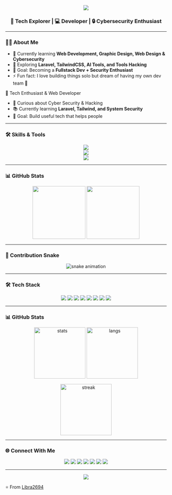 <!-- Banner -->
<p align="center">
  <img src="https://capsule-render.vercel.app/api?type=waving&color=0:ff6ec4,100:7873f5&height=200&section=header&text=Hi%20👋,%20I'm%20Libra!&fontSize=40&fontColor=fff&animation=fadeIn&fontAlignY=35" />
</p>

<h3 align="center">🌟 Tech Explorer | 💻 Developer | 🔒 Cybersecurity Enthusiast</h3>

---

### 👨‍💻 About Me
- 🔭 Currently learning **Web Development, Graphic Design, Web Design & Cybersecurity**  
- 🌱 Exploring **Laravel, TailwindCSS, AI Tools, and Tools Hacking**  
- 🎯 Goal: Becoming a **Fullstack Dev + Security Enthusiast**  
- ⚡ Fun fact: I love building things solo but dream of having my own dev team 🚀  

🌟 Tech Enthusiast & Web Developer  
- 🔐 Curious about Cyber Security & Hacking  
- 📚 Currently learning **Laravel, Tailwind, and System Security**  
- 🎯 Goal: Build useful tech that helps people  

---

### 🛠️ Skills & Tools  
<p align="center">
  <!-- Frameworks -->
  <img src="https://skillicons.dev/icons?i=laravel,tailwind,bootstrap,react" />
  <br>
  <!-- Programming -->
  <img src="https://skillicons.dev/icons?i=php,js,python,html,css" />
  <br>
  <!-- Tools -->
  <img src="https://skillicons.dev/icons?i=git,github,figma,ps,ai,vscode" />
</p>

---

### 📊 GitHub Stats
<p align="center">
  <img src="https://github-readme-stats.vercel.app/api?username=Libra2694&show_icons=true&theme=tokyonight" height="165">
  <img src="https://github-readme-stats.vercel.app/api/top-langs/?username=Libra2694&layout=compact&theme=tokyonight" height="165">
</p>

---

### 🐍 Contribution Snake
<p align="center">
  <img src="https://raw.githubusercontent.com/Libra2694/Libra2694/output/github-contribution-grid-snake.svg" alt="snake animation">
</p>

---

### 🛠️ Tech Stack
<p align="center">
  <img src="https://img.shields.io/badge/PHP-777BB4?style=for-the-badge&logo=php&logoColor=white"/>
  <img src="https://img.shields.io/badge/Laravel-FF2D20?style=for-the-badge&logo=laravel&logoColor=white"/>
  <img src="https://img.shields.io/badge/Python-3776AB?style=for-the-badge&logo=python&logoColor=white"/>
  <img src="https://img.shields.io/badge/MySQL-005C84?style=for-the-badge&logo=mysql&logoColor=white"/>
  <img src="https://img.shields.io/badge/TailwindCSS-38B2AC?style=for-the-badge&logo=tailwind-css&logoColor=white"/>
  <img src="https://img.shields.io/badge/JavaScript-323330?style=for-the-badge&logo=javascript&logoColor=F7DF1E"/>
  <img src="https://img.shields.io/badge/HTML5-E34F26?style=for-the-badge&logo=html5&logoColor=white"/>
  <img src="https://img.shields.io/badge/CSS3-1572B6?style=for-the-badge&logo=css3&logoColor=white"/>
</p>

---

### 📊 GitHub Stats
<p align="center">
  <img src="https://github-readme-stats.vercel.app/api?username=Libra2694&show_icons=true&theme=radical" alt="stats" height="160"/>
  <img src="https://github-readme-stats.vercel.app/api/top-langs/?username=Libra2694&layout=compact&theme=radical" alt="langs" height="160"/>
</p>

<p align="center">
  <img src="https://github-readme-streak-stats.herokuapp.com?user=Libra2694&theme=radical" alt="streak" height="160"/>
</p>

---

### 🌐 Connect With Me
<p align="center">
<a href="https://github.com/Libra2694"><img src="https://img.shields.io/badge/GitHub-333?style=for-the-badge&logo=github&logoColor=white"/></a>
<a href="https://www.linkedin.com/in/alif-aditya-57b198345/"><img src="https://img.shields.io/badge/LinkedIn-0077B5?style=for-the-badge&logo=linkedin&logoColor=white"/></a>
<a href="https://instagram.com/alif_id26"><img src="https://img.shields.io/badge/Instagram-E4405F?style=for-the-badge&logo=instagram&logoColor=white"/></a>
<a href="https://wa.me/6285267100674"><img src="https://img.shields.io/badge/WhatsApp-25D366?style=for-the-badge&logo=whatsapp&logoColor=white"/></a>
<a href="https://x.com/libra_id26"><img src="https://img.shields.io/badge/Twitter-1DA1F2?style=for-the-badge&logo=twitter&logoColor=white"/></a>
<a href="https://t.me/libra_id26"><img src="https://img.shields.io/badge/Telegram-26A5E4?style=for-the-badge&logo=telegram&logoColor=white"/></a>
<a href="https://discord.gg/pxVmpaWG"><img src="https://img.shields.io/badge/Discord-5865F2?style=for-the-badge&logo=discord&logoColor=white"/></a>
</p>


---

<p align="center">
  <img src="https://capsule-render.vercel.app/api?type=waving&color=0:7873f5,100:ff6ec4&height=100&section=footer"/>
</p>

⭐️ From [Libra2694](https://github.com/Libra2694)
